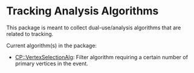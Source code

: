 Tracking Analysis Algorithms
============================

This package is meant to collect dual-use/analysis algorithms that are
related to tracking.

Current algorithm(s) in the package:
  - [CP::VertexSelectionAlg](TrackingAlgorithms/VertexSelectionAlg.h):
    Filter algorithm requiring a certain number of primary vertices in
    the event.
